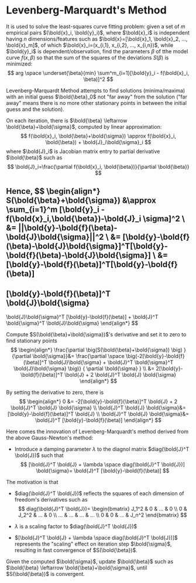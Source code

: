 # Levenberg-Marquardt's Method

It is used to solve the least-squares curve fitting problem:
given a set of $m$ empirical pairs $(\bold{x}_i, \bold{y}_i)$, where $\bold{x}_i$ is independent having $n$ dimensions/features such as $\bold{x}=[\bold{x}_1, \bold{x}_2, ..., \bold{x}_m]$, of which $\bold{x}_i=(x_{i,1}, x_{i,2}, ..., x_{i,n})$, while $\bold{y}_i$ is dependent/observation, find the parameters $\beta$ of tthe model curve $f(x, \beta)$ so that the sum of the squares of the deviations $S(\beta)$ is minimized:
$$
arg \space \underset{\beta}{min}
\sum^m_{i=1}[\bold{y}_i - f(\bold{x}_i, \beta)]^2
$$

Levenberg-Marquardt Method attempts to find solutions (minima/maxima) with an initial guess $\bold{\beta}_0$ not "far away" from the solution ("far away" means there is no more other stationary points in between the initial guess and the solution).

On each iteration, there is $\bold{\beta} \leftarrow \bold{\beta}+\bold{\sigma}$, computed by linear approximation:
$$
f(\bold{x}_i, \bold{\beta}+\bold{\sigma})
\approx
f(\bold{x}_i, \bold{\beta}) + \bold{J}_i\bold{\sigma}_i
$$
where $\bold{J}_i$ is Jacobian matrix entry to partial derivative $\bold{\beta}$ such as
$$
\bold{J}_i=\frac{\partial f(\bold{x}_i, \bold{\beta})}{\partial \bold{\beta}}
$$

Hence, 
$$
\begin{align*}
S(\bold{\beta}+\bold{\sigma})
&\approx
\sum_{i=1}^m [\bold{y}_i - f(\bold{x}_i,\bold{\beta})-\bold{J}_i \sigma]^2
\\ &=
||\bold{y}-\bold{f}(\beta)-\bold{J}\bold{\sigma}||^2
\\ &=
[\bold{y}-\bold{f}(\beta)-\bold{J}\bold{\sigma}]^T[\bold{y}-\bold{f}(\beta)-\bold{J}\bold{\sigma}]
\\ &=
[\bold{y}-\bold{f}(\beta)]^T[\bold{y}-\bold{f}(\beta)]
-
[\bold{y}-\bold{f}(\beta)]^T \bold{J}\bold{\sigma}
-
\bold{J}\bold{\sigma}^T [\bold{y}-\bold{f}(\beta)]
+ 
\bold{J}^T \bold{\sigma}^T \bold{J}\bold{\sigma}
\end{align*}
$$

Compute $S(\bold{\beta}+\bold{\sigma})$'s derivative and set it to zero to find stationary points
$$
\begin{align*}
\frac{\partial \big(S(\bold{\beta}+\bold{\sigma}) \big)
}{\partial \bold{\sigma}}&=
\frac{\partial \space
    \big(-2[\bold{y}-\bold{f}(\beta)]^T \bold{J}\bold{\sigma}
    +
    \bold{J}^T \bold{\sigma}^T \bold{J}\bold{\sigma}
    \big)}
    {
        \partial \bold{\sigma}
    }
\\ &=
2[\bold{y}-\bold{f}(\beta)]^T \bold{J}
+
2 \bold{J}^T \bold{J} \bold{\sigma}
\end{align*}
$$

By setting the derivative to zero, there is
$$
\begin{align*}
0 &=
-2[\bold{y}-\bold{f}(\beta)]^T \bold{J}
+
2 \bold{J}^T \bold{J} \bold{\sigma}
\\ 
\bold{J}^T \bold{J} \bold{\sigma}&=
[\bold{y}-\bold{f}(\beta)]^T \bold{J}
\\
\bold{J}^T \bold{J} \bold{\sigma}&=
\bold{J}^T [\bold{y}-\bold{f}(\beta)]
\end{align*}
$$

Here comes the innovation of Levenberg-Marquardt's method derived from the above Gauss-Newton's method:

* Introduce a damping parameter $\lambda$ to the diagnol matrix $diag(\bold{J}^T \bold{J})$ such that
$$
[\bold{J}^T \bold{J} + \lambda \space diag(\bold{J}^T \bold{J})] \bold{\sigma}=
\bold{J}^T [\bold{y}-\bold{f}(\beta)]
$$

The motivation is that

* $diag(\bold{J}^T \bold{J})$ reflects the squares of each dimension of freedom's derivatives such as 
$$
diag(\bold{J}^T \bold{J})=
\begin{bmatrix}
      J_1^2 & 0 & ... & 0 \\
      0 & J_2^2 & ... & 0 \\
      ... & ... & ... & ... \\
      0 & 0 & ... & J_n^2
\end{bmatrix}
$$ 

* $\lambda$ is a scaling factor to $diag(\bold{J}^T \bold{J})$

* $[\bold{J}^T \bold{J} + \lambda \space diag(\bold{J}^T \bold{J})]$ represents the "scaling" effect on iteration step $\bold{\sigma}$, resulting in fast convergence of $S(\bold{\beta})$.

Given the computed $\bold{\sigma}$, update $\bold{\beta}$ such as $\bold{\beta} \leftarrow \bold{\beta}+\bold{\sigma}$, until $S(\bold{\beta})$ is convergent.